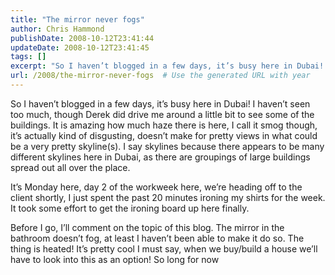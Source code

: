 ```yaml
---
title: "The mirror never fogs"
author: Chris Hammond
publishDate: 2008-10-12T23:41:44
updateDate: 2008-10-12T23:41:45
tags: []
excerpt: "So I haven’t blogged in a few days, it’s busy here in Dubai! I haven’t seen too much, though Derek did drive me around a little bit to see some of the buildings. It is amazing how much haze there is here, I call it smog though, it’s actually kind of disgusting, doesn’t make for pretty views in what could be a very pretty skyline(s). I say skylines because there appears to be many different skylines here in Dubai, as there are groupings of large buildings spread out all over the place.  It’s Monday here, day 2 of the workweek here, we’re heading off to the client shortly, I just spent the past 20 minutes ironing my shirts for the week. It took some effort to get the ironing board up here finally.  Before I go, I’ll comment on the topic of this blog. The mirror in the bathroom doesn’t fog, at least I haven’t been able to make it do so. The thing is heated! It’s pretty cool I must say, when we buy/build a house we’ll have to look into this as an option! So long for now"
url: /2008/the-mirror-never-fogs  # Use the generated URL with year
---
```

<p>So I haven’t blogged in a few days, it’s busy here in Dubai! I haven’t seen too much, though Derek did drive me around a little bit to see some of the buildings. It is amazing how much haze there is here, I call it smog though, it’s actually kind of disgusting, doesn’t make for pretty views in what could be a very pretty skyline(s). I say skylines because there appears to be many different skylines here in Dubai, as there are groupings of large buildings spread out all over the place.</p>  <p>It’s Monday here, day 2 of the workweek here, we’re heading off to the client shortly, I just spent the past 20 minutes ironing my shirts for the week. It took some effort to get the ironing board up here finally.</p>  <p>Before I go, I’ll comment on the topic of this blog. The mirror in the bathroom doesn’t fog, at least I haven’t been able to make it do so. The thing is heated! It’s pretty cool I must say, when we buy/build a house we’ll have to look into this as an option! So long for now</p>
